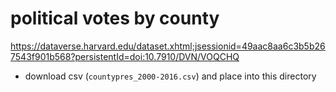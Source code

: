 # political votes by county
https://dataverse.harvard.edu/dataset.xhtml;jsessionid=49aac8aa6c3b5b267543f901b568?persistentId=doi:10.7910/DVN/VOQCHQ

- download csv (`countypres_2000-2016.csv`) and place into this directory